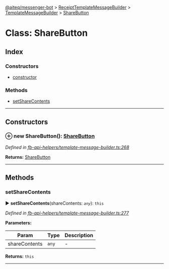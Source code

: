 [@aiteq/messenger-bot](../README.md) > [ReceiptTemplateMessageBuilder](../classes/receipttemplatemessagebuilder.md) > [TemplateMessageBuilder](../modules/receipttemplatemessagebuilder.templatemessagebuilder.md) > [ShareButton](../classes/receipttemplatemessagebuilder.templatemessagebuilder.sharebutton.md)



# Class: ShareButton

## Index

### Constructors

* [constructor](receipttemplatemessagebuilder.templatemessagebuilder.sharebutton.md#constructor)


### Methods

* [setShareContents](receipttemplatemessagebuilder.templatemessagebuilder.sharebutton.md#setsharecontents)



---
## Constructors
<a id="constructor"></a>


### ⊕ **new ShareButton**(): [ShareButton](receipttemplatemessagebuilder.templatemessagebuilder.sharebutton.md)



*Defined in [fb-api-helpers/template-message-builder.ts:268](https://github.com/aiteq/messenger-bot/blob/a540dbb/src/fb-api-helpers/template-message-builder.ts#L268)*





**Returns:** [ShareButton](receipttemplatemessagebuilder.templatemessagebuilder.sharebutton.md)

---


## Methods
<a id="setsharecontents"></a>

###  setShareContents

► **setShareContents**(shareContents: *`any`*): `this`




*Defined in [fb-api-helpers/template-message-builder.ts:277](https://github.com/aiteq/messenger-bot/blob/a540dbb/src/fb-api-helpers/template-message-builder.ts#L277)*



**Parameters:**

| Param | Type | Description |
| ------ | ------ | ------ |
| shareContents | `any`   |  - |





**Returns:** `this`





___


